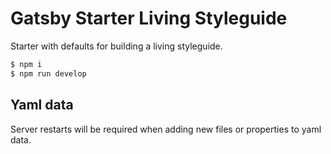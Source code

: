 # Gatsby Starter Living Styleguide

Starter with defaults for building a living styleguide.

```bash
$ npm i
$ npm run develop
```

## Yaml data

Server restarts will be required when adding new files or properties to yaml data.
